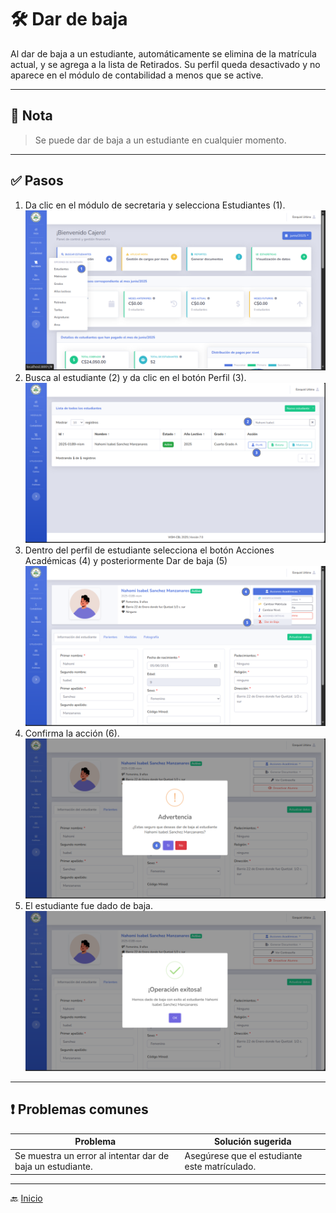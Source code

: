 # 🛠️ Dar de baja

Al dar de baja a un estudiante, automáticamente se elimina de la matrícula actual, y se agrega a la lista de Retirados.
Su perfil queda desactivado y no aparece en el módulo de contabilidad a menos que se active.

---

## 📝 Nota

> Se puede dar de baja a un estudiante en cualquier momento.
---

## ✅ Pasos

1. Da clic en el módulo de secretaria y selecciona Estudiantes (1).
   ![Ir al listado](../../assets/Cambio%20de%20matricula/Cambio1.png)
2. Busca al estudiante (2) y da clic en el botón Perfil (3).
   ![Ir al listado](../../assets/Dar%20de%20baja/Baja2.png)
3. Dentro del perfil de estudiante selecciona el botón Acciones Académicas (4) y posteriormente Dar de baja (5)
   ![Ir al listado](../../assets/Dar%20de%20baja/Baja1.png)
4. Confirma la acción (6).
   ![Ir al listado](../../assets/Dar%20de%20baja/Baja3.png)
5. El estudiante fue dado de baja.
   ![Ir al listado](../../assets/Dar%20de%20baja/Baja4.png)

---

<div style="page-break-after: always;"></div>

## ❗ Problemas comunes

| Problema                                                   | Solución sugerida                             |
|------------------------------------------------------------|-----------------------------------------------|
| Se muestra un error al intentar dar de baja un estudiante. | Asegúrese que el estudiante este matrículado. |

---
🔙 [Inicio](../../Index.md)





